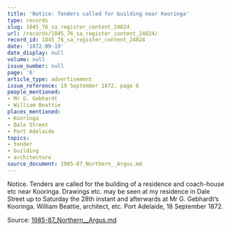 ```yaml
---
title: 'Notice: Tenders called for building near Kooringa'
type: records
slug: 1845_76_sa_register_content_24824
url: /records/1845_76_sa_register_content_24824/
record_id: 1845_76_sa_register_content_24824
date: '1872-09-19'
date_display: null
volume: null
issue_number: null
page: '6'
article_type: advertisement
issue_reference: 19 September 1872, page 6
people_mentioned:
- Mr G. Gebhardt
- William Beattie
places_mentioned:
- Kooringa
- Dale Street
- Port Adelaide
topics:
- tender
- building
- architecture
source_document: 1985-87_Northern__Argus.md
---
```


Notice.  Tenders are called for the building of a residence and coach-house etc near Kooringa.  Drawings etc. may be seen at my residence in Dale Street up to Saturday the 28th instant and afterwards at Mr G. Gebhardt’s Kooringa.  William Beattie, architect, etc. Port Adelaide, 18 September 1872.

Source: [1985-87_Northern__Argus.md](/downloads/markdown/1985-87_Northern__Argus.md)
